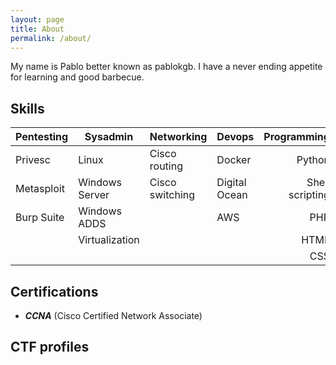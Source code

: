 ```yaml
---
layout: page
title: About
permalink: /about/
---
```


My name is Pablo better known as pablokgb. I have a never ending appetite for learning and good barbecue.

<div class="divider"></div>

## Skills

| Pentesting |    Sysadmin    |    Networking   |     Devops    |   Programming   |
|:-----------|----------------|-----------------|---------------|----------------:|
| Privesc    | Linux          | Cisco routing   | Docker        | Python          |
| Metasploit | Windows Server | Cisco switching | Digital Ocean | Shell scripting |
| Burp Suite | Windows ADDS   |                 | AWS           | PHP             |
|            | Virtualization |                 |               | HTML            |
|            |                |                 |               | CSS             |

<div class="divider"></div>

## Certifications

* ***CCNA*** (Cisco Certified Network Associate)

<div class="divider"></div>

## CTF profiles

<script src="https://tryhackme.com/badge/649705"></script>



